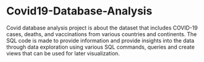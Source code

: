 # Covid19-Database-Analysis
Covid database analysis project is about the dataset that includes COVID-19 cases, deaths, and vaccinations from various countries and continents. The SQL code is made to provide information and provide insights into the data through data exploration using various SQL commands, queries and create views that can be used for later visualization.
